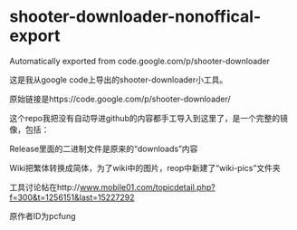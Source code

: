 # shooter-downloader-nonoffical-export
Automatically exported from code.google.com/p/shooter-downloader

这是我从google code上导出的shooter-downloader小工具。

原始链接是https://code.google.com/p/shooter-downloader/


这个repo我把没有自动导进github的内容都手工导入到这里了，是一个完整的镜像，包括：

Release里面的二进制文件是原来的“downloads”内容

Wiki把繁体转换成简体，为了wiki中的图片，reop中新建了“wiki-pics”文件夹


工具讨论帖在http://www.mobile01.com/topicdetail.php?f=300&t=1256151&last=15227292

原作者ID为pcfung
